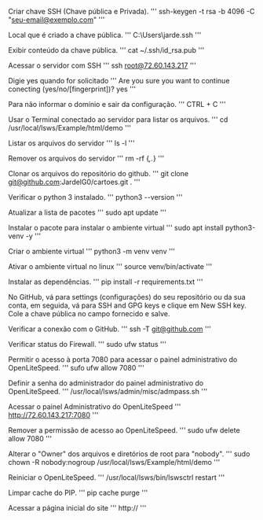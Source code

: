 Criar chave SSH (Chave pública e Privada).
'''
ssh-keygen -t rsa -b 4096 -C "seu-email@exemplo.com"
'''

Local que é criado a chave pública.
'''
C:\Users\jarde\.ssh
'''

Exibir conteúdo da chave pública.
'''
cat ~/.ssh/id_rsa.pub
'''

Acessar o servidor com SSH
'''
ssh root@72.60.143.217
'''

Digie yes quando for solicitado
'''
Are you sure you want to continue conecting (yes/no/[fingerprint])? yes
'''

Para não informar o domínio e sair da configuração.
'''
CTRL + C
'''

Usar o Terminal conectado ao servidor para listar os arquivos.
'''
    cd /usr/local/lsws/Example/html/demo
'''

Listar os arquivos do servidor
'''
ls -l
'''

Remover os arquivos do servidor
'''
rm -rf {*,.*}
'''

Clonar os arquivos do repositório do github.
'''
git clone git@github.com:JardelG0/cartoes.git .
'''

Verificar o python 3 instalado.
'''
python3 --version
'''

Atualizar a lista de pacotes
'''
sudo apt update
'''

Instalar o pacote para instalar o ambiente virtual
'''
sudo apt install python3-venv -y
'''

Criar o ambiente virtual
'''
python3 -m venv venv
'''

Ativar o ambiente virtual no linux
'''
source venv/bin/activate
'''

Instalar as dependências.
'''
pip install -r requirements.txt
'''

No GitHub, vá para settings (configurações) do seu repositório ou da sua conta, em seguida, vá para SSH and GPG keys e clique em New SSH key.
<br>
Cole a chave pública no campo fornecido e salve.<br>

Verificar a conexão com o GitHub.
'''
ssh -T git@github.com
'''

Verificar status do Firewall.
'''
sudo ufw status
'''

Permitir o acesso à porta 7080 para acessar o painel administrativo do OpenLiteSpeed.
'''
sufo ufw allow 7080
'''

Definir a senha do administrador do painel administrativo do OpenLiteSpeed.
'''
/usr/local/lsws/admin/misc/admpass.sh
'''

Acessar o painel Administrativo do OpenLiteSpeed
'''
http://72.60.143.217:7080
'''

Remover a permissão de acesso ao OpenLiteSpeed.
'''
sudo ufw delete allow 7080
'''

Alterar o "Owner" dos arquivos e diretórios de root para "nobody".
'''
sudo chown -R nobody:nogroup /usr/local/lsws/Example/html/demo
'''

Reiniciar o OpenLiteSpeed.
'''
/usr/local/lsws/bin/lswsctrl restart
'''

Limpar cache do PIP.
'''
pip cache purge
'''

Acessar a página inicial do site
'''
http://<ip-do-servidor>
'''
